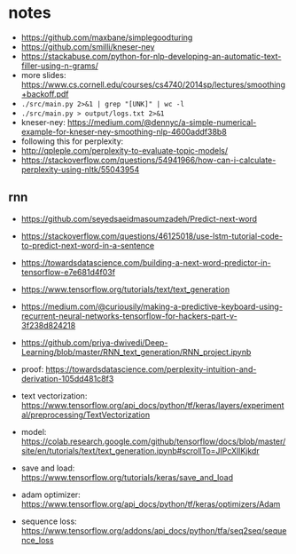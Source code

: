 # notes

- https://github.com/maxbane/simplegoodturing
- https://github.com/smilli/kneser-ney
- https://stackabuse.com/python-for-nlp-developing-an-automatic-text-filler-using-n-grams/
- more slides: https://www.cs.cornell.edu/courses/cs4740/2014sp/lectures/smoothing+backoff.pdf
- `./src/main.py 2>&1 | grep "[UNK]" | wc -l`
- `./src/main.py > output/logs.txt 2>&1`
- kneser-ney: https://medium.com/@dennyc/a-simple-numerical-example-for-kneser-ney-smoothing-nlp-4600addf38b8
- following this for perplexity:
- http://qpleple.com/perplexity-to-evaluate-topic-models/
- https://stackoverflow.com/questions/54941966/how-can-i-calculate-perplexity-using-nltk/55043954

## rnn

- https://github.com/seyedsaeidmasoumzadeh/Predict-next-word
- https://stackoverflow.com/questions/46125018/use-lstm-tutorial-code-to-predict-next-word-in-a-sentence
- https://towardsdatascience.com/building-a-next-word-predictor-in-tensorflow-e7e681d4f03f
- https://www.tensorflow.org/tutorials/text/text_generation
- https://medium.com/@curiousily/making-a-predictive-keyboard-using-recurrent-neural-networks-tensorflow-for-hackers-part-v-3f238d824218
- https://github.com/priya-dwivedi/Deep-Learning/blob/master/RNN_text_generation/RNN_project.ipynb
- proof: https://towardsdatascience.com/perplexity-intuition-and-derivation-105dd481c8f3

- text vectorization: https://www.tensorflow.org/api_docs/python/tf/keras/layers/experimental/preprocessing/TextVectorization
- model: https://colab.research.google.com/github/tensorflow/docs/blob/master/site/en/tutorials/text/text_generation.ipynb#scrollTo=JIPcXllKjkdr
- save and load: https://www.tensorflow.org/tutorials/keras/save_and_load
- adam optimizer: https://www.tensorflow.org/api_docs/python/tf/keras/optimizers/Adam
- sequence loss: https://www.tensorflow.org/addons/api_docs/python/tfa/seq2seq/sequence_loss

